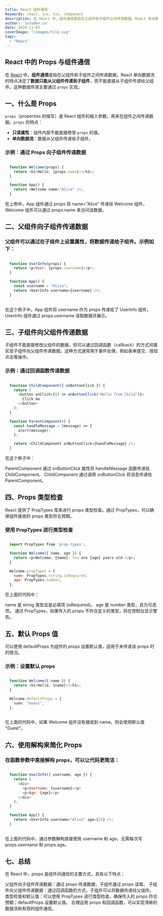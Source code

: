 ```yaml
---
title: React 组件通信
keywords: react, jsx, tsx, component
description: 在 React 中，组件通信是指在父组件和子组件之间传递数据。React 单向数据流的特点决定了数据只能从父组件传递到子组件，而不能直接从子组件传递给父组件。这种数据传递主要通过 props 实现。
author: 'luludev.cn'
date: 2024-11-03
coverImage: "/images/file.svg"
tags:
  - "React"
---
```


## React 中的 Props 与组件通信

在 [React](https://react.dev/) 中，**组件通信**是指在父组件和子组件之间传递数据。React 单向数据流的特点决定了**数据只能从父组件传递到子组件**，而不能直接从子组件传递给父组件。这种数据传递主要通过 `props` 实现。

## 一、什么是 Props

`props`（properties 的缩写）是 React 组件的输入参数，用来在组件之间传递数据。`props` 的特点：

- **只读属性**：组件内部不能直接修改 `props` 的值。
- **单向数据流**：数据从父组件传递给子组件。

### 示例：通过 Props 向子组件传递数据

```javascript

  function Welcome(props) {
    return <h1>Hello, {props.name}!</h1>;
  }

  function App() {
    return <Welcome name="Alice" />;
  }

```
在上例中，App 组件通过 props 将 name="Alice" 传递给 Welcome 组件，Welcome 组件可以通过 props.name 来访问该数据。

## 二、父组件向子组件传递数据

### 父组件可以通过在子组件上设置属性，将数据传递给子组件。示例如下：

```javascript

  function UserInfo(props) {
    return <p>User: {props.username}</p>;
  }

  function App() {
    const username = "Alice";
    return <UserInfo username={username} />;
  }
  
```
在这个例子中，App 组件将 username 作为 props 传递给了 UserInfo 组件，UserInfo 组件通过 props.username 读取数据并展示。

## 三、子组件向父组件传递数据

子组件不能直接修改父组件的数据，但可以通过回调函数（callback）的方式间接实现子组件向父组件传递数据。这种方式通常用于事件处理，例如表单提交、按钮点击等操作。

### 示例：通过回调函数传递数据
```javascript

  function ChildComponent({ onButtonClick }) {
    return (
      <button onClick={() => onButtonClick("Hello from Child")}>
        Click me
      </button>
    );
  }

  function ParentComponent() {
    const handleMessage = (message) => {
      alert(message);
    };

    return <ChildComponent onButtonClick={handleMessage} />;
  }

```
在这个例子中：

ParentComponent 通过 onButtonClick 属性将 handleMessage 函数传递给 ChildComponent。
ChildComponent 通过调用 onButtonClick 将消息传递给 ParentComponent。

## 四、Props 类型检查

React 提供了 PropTypes 库来进行 props 类型检查。通过 PropTypes，可以确保组件接收的 props 类型符合预期。

### 使用 PropTypes 进行类型检查
```javascript

  import PropTypes from 'prop-types';

  function Welcome({ name, age }) {
    return <p>Welcome, {name}. You are {age} years old.</p>;
  }

  Welcome.propTypes = {
    name: PropTypes.string.isRequired,
    age: PropTypes.number,
  };

```
在上面的代码中：

name 是 string 类型且是必填项 (isRequired)。
age 是 number 类型，且为可选项。
通过 PropTypes，如果传入的 props 不符合定义的类型，将在控制台显示警告。

## 五、默认 Props 值
可以使用 defaultProps 为组件的 props 设置默认值，适用于未传递该 props 时的情况。

### 示例：设置默认 props
```javascript

  function Welcome({ name }) {
    return <h1>Hello, {name}!</h1>;
  }

  Welcome.defaultProps = {
    name: "Guest",
  };
  
```
在上面的代码中，如果 Welcome 组件没有接收到 name，则会使用默认值 "Guest"。

## 六、使用解构来简化 Props

### 在函数参数中直接解构 props，可以让代码更简洁：

```javascript

  function UserInfo({ username, age }) {
    return (
      <div>
        <p>Username: {username}</p>
        <p>Age: {age}</p>
      </div>
    );
  }

  function App() {
    return <UserInfo username="Alice" age={25} />;
  }
  
```
在上面的代码中，通过参数解构直接使用 username 和 age，无需每次写 props.username 和 props.age。

## 七、总结
在 React 中，props 是组件间通信的主要方式，具有以下特点：

父组件向子组件传递数据：通过 props 传递数据，子组件通过 props 读取。
子组件向父组件传递数据：通过回调函数的方式，子组件可以将数据传递给父组件。
类型检查和默认值：可以使用 PropTypes 进行类型检查，确保传入的 props 符合预期；defaultProps 设置默认值。
合理运用 props 和回调函数，可以实现清晰的数据流和有效的组件通信。